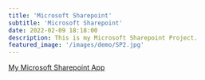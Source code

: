 ```yaml
---
title: 'Microsoft Sharepoint'
subtitle: 'Microsoft Sharepoint'
date: 2022-02-09 18:18:00
description: This is my Microsoft Sharepoint Project.
featured_image: '/images/demo/SP2.jpg'
---
```

[My Microsoft Sharepoint App](https://sjackson4430.github.io/portfolio/website/index.html)



